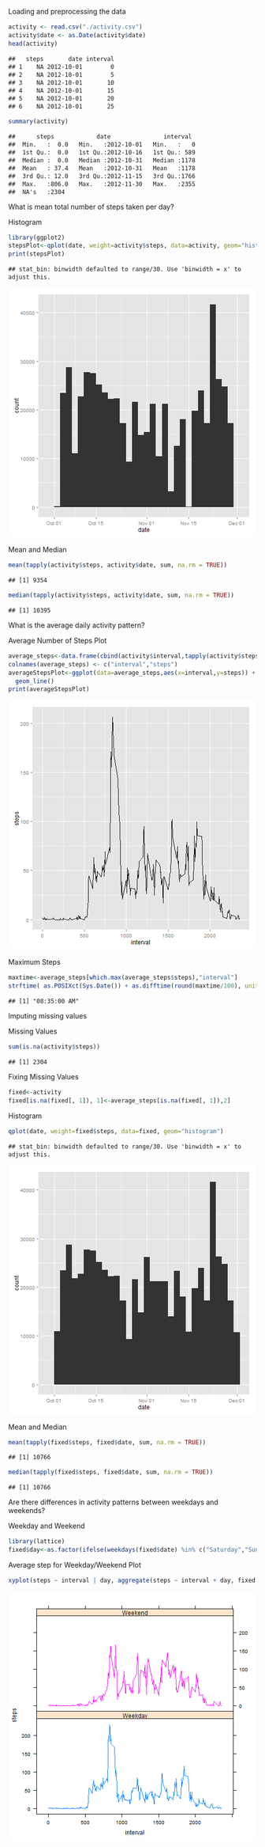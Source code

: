 Loading and preprocessing the data


```r
activity <- read.csv("./activity.csv")
activity$date <- as.Date(activity$date)
head(activity)
```

```
##   steps       date interval
## 1    NA 2012-10-01        0
## 2    NA 2012-10-01        5
## 3    NA 2012-10-01       10
## 4    NA 2012-10-01       15
## 5    NA 2012-10-01       20
## 6    NA 2012-10-01       25
```

```r
summary(activity)
```

```
##      steps            date               interval   
##  Min.   :  0.0   Min.   :2012-10-01   Min.   :   0  
##  1st Qu.:  0.0   1st Qu.:2012-10-16   1st Qu.: 589  
##  Median :  0.0   Median :2012-10-31   Median :1178  
##  Mean   : 37.4   Mean   :2012-10-31   Mean   :1178  
##  3rd Qu.: 12.0   3rd Qu.:2012-11-15   3rd Qu.:1766  
##  Max.   :806.0   Max.   :2012-11-30   Max.   :2355  
##  NA's   :2304
```

What is mean total number of steps taken per day?

Histogram

```r
library(ggplot2)
stepsPlot<-qplot(date, weight=activity$steps, data=activity, geom="histogram")
print(stepsPlot)
```

```
## stat_bin: binwidth defaulted to range/30. Use 'binwidth = x' to adjust this.
```

![plot of chunk unnamed-chunk-2](figure/unnamed-chunk-2.png) 

Mean and Median

```r
mean(tapply(activity$steps, activity$date, sum, na.rm = TRUE))
```

```
## [1] 9354
```

```r
median(tapply(activity$steps, activity$date, sum, na.rm = TRUE))
```

```
## [1] 10395
```

What is the average daily activity pattern?

Average Number of Steps Plot 

```r
average_steps<-data.frame(cbind(activity$interval,tapply(activity$steps, activity$interval, mean, na.rm = TRUE)))
colnames(average_steps) <- c("interval","steps")
averageStepsPlot<-ggplot(data=average_steps,aes(x=interval,y=steps)) +
  geom_line()
print(averageStepsPlot)
```

![plot of chunk unnamed-chunk-4](figure/unnamed-chunk-4.png) 

Maximum Steps

```r
maxtime<-average_steps[which.max(average_steps$steps),"interval"]
strftime( as.POSIXct(Sys.Date()) + as.difftime(round(maxtime/100), units="hours")+ as.difftime(maxtime%%100, units="mins"), "%r",tz="UTC") 
```

```
## [1] "08:35:00 AM"
```

Imputing missing values

Missing Values

```r
sum(is.na(activity$steps))
```

```
## [1] 2304
```

Fixing Missing Values

```r
fixed<-activity
fixed[is.na(fixed[, 1]), 1]<-average_steps[is.na(fixed[, 1]),2]
```

Histogram

```r
qplot(date, weight=fixed$steps, data=fixed, geom="histogram")
```

```
## stat_bin: binwidth defaulted to range/30. Use 'binwidth = x' to adjust this.
```

![plot of chunk unnamed-chunk-8](figure/unnamed-chunk-8.png) 

Mean and Median

```r
mean(tapply(fixed$steps, fixed$date, sum, na.rm = TRUE))
```

```
## [1] 10766
```

```r
median(tapply(fixed$steps, fixed$date, sum, na.rm = TRUE))
```

```
## [1] 10766
```

Are there differences in activity patterns between weekdays and weekends?

Weekday and Weekend

```r
library(lattice)
fixed$day<-as.factor(ifelse(weekdays(fixed$date) %in% c("Saturday","Sunday"),"Weekend","Weekday"))
```

Average step for Weekday/Weekend Plot

```r
xyplot(steps ~ interval | day, aggregate(steps ~ interval + day, fixed, FUN = mean), layout = c(1, 2), type = "l", group=day)
```

![plot of chunk unnamed-chunk-11](figure/unnamed-chunk-11.png) 
